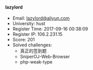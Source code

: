 #### lazylord  

* Email: lazylord@aliyun.com  
* University: hust  
* Register Time: 2017-09-16 00:38:09  
* Register IP: 106.2.231.15  
* Score: 201  
* Solved challenges: 
  * 真正的签到题  
  * SniperOJ-Web-Browser  
  * php-weak-type  
